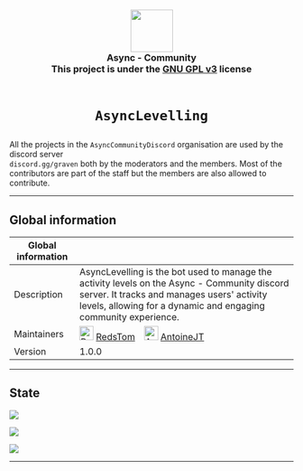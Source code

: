 <h3 align="center">
  <img src="https://avatars.githubusercontent.com/u/78621926?s=200&v=4" width="75"><br/>
  Async - Community <br/>
  This project is under the <a href="https://choosealicense.com/licenses/gpl-3.0/">GNU GPL v3</a> license<br/><br/>
</h3>

# <p align="center">`AsyncLevelling`</p>

All the projects in the <code>AsyncCommunityDiscord</code> organisation are used by the discord server <code>
discord.gg/graven</code> both by the moderators and the members.
Most of the contributors are part of the staff but the members are also allowed to contribute.

---

## Global information

| Global information |                                                                                                                                                                                                                                                                                                              |
| ------------------ | ------------------------------------------------------------------------------------------------------------------------------------------------------------------------------------------------------------------------------------------------------------------------------------------------------------ |
| Description        | AsyncLevelling is the bot used to manage the activity levels on the Async - Community discord server. It tracks and manages users' activity levels, allowing for a dynamic and engaging community experience.                                                                                                |
| Maintainers        | <img src="https://avatars.githubusercontent.com/u/44524788?v=4" alt="RedsTom profile picture" width="25"/> [RedsTom](https://github.com/RedsTom)&emsp;<img src="https://avatars.githubusercontent.com/u/26577763?v=4" alt="AntoineJT profile picture" width="25"/> [AntoineJT](https://github.com/AntoineJT) |
| Version            | 1.0.0                                                                                                                                                                                                                                                                                                        |

---

## State

![](https://img.shields.io/badge/State-In_production-green?style=for-the-badge)

![](https://img.shields.io/github/issues/AsyncCommunityDiscord/AsyncLevelling?style=for-the-badge)

![](https://img.shields.io/github/issues-pr/AsyncCommunityDiscord/AsyncLevelling?style=for-the-badge)

---
